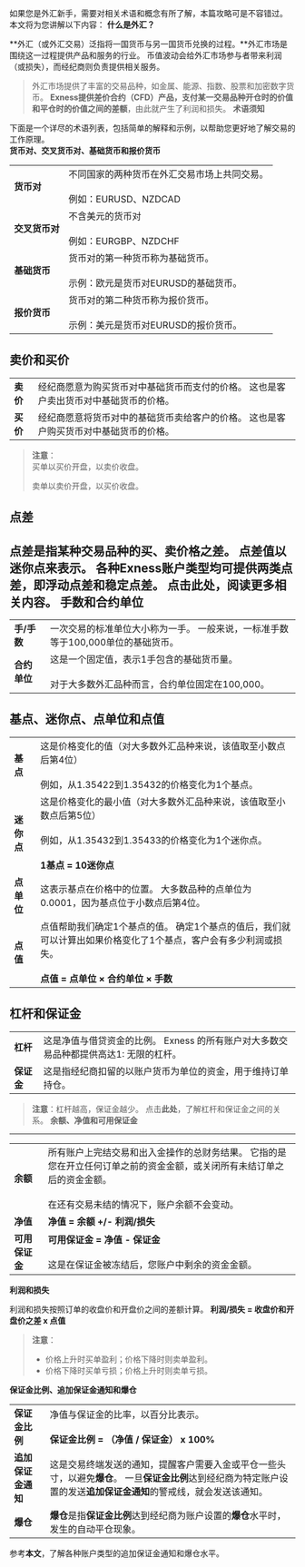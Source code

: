 
如果您是外汇新手，需要对相关术语和概念有所了解，本篇攻略可是不容错过。 本文将为您讲解以下内容：
**什么是外汇？**
 
**外汇（或外汇交易）泛指将一国货币与另一国货币兑换的过程。**外汇市场是围绕这一过程提供产品和服务的行业。
币值波动会给外汇市场参与者带来利润（或损失），而经纪商则负责提供相关服务。
> 外汇市场提供了丰富的交易品种，如金属、能源、指数、股票和加密数字货币。 **Exness提供差价合约（CFD）产品，支付某一交易品种开仓时的价值和平仓时的价值之间的差额**，由此就产生了利润和损失。
**术语须知**
 
下面是一个详尽的术语列表，包括简单的解释和示例，以帮助您更好地了解交易的工作原理。  
**货币对、交叉货币对、基础货币和报价货币**
 
|         |                                                |
|---------|------------------------------------------------|
| **货币对** |不同国家的两种货币在外汇交易市场上共同交易。<br/><br/>例如：EURUSD、NZDCAD|
|**交叉货币对**|       不含美元的货币对<br/><br/>例如：EURGBP、NZDCHF       |
|**基础货币** |货币对的第一种货币称为基础货币。<br/><br/>示例：欧元是货币对EURUSD的基础货币。 |
|**报价货币** |货币对的第二种货币称为报价货币。<br/><br/>示例：美元是货币对EURUSD的报价货币。 |
**卖价和买价**
----------
|      |                                           |
|------|-------------------------------------------|
|**卖价**|经纪商愿意为购买货币对中基础货币而支付的价格。 这也是客户卖出货币对中基础货币的价格。|
|**买价**|经纪商愿意将货币对中的基础货币卖给客户的价格。 这也是客户购买货币对中基础货币的价格。|
> **注意**：  
> 买单以买价开盘，以卖价收盘。  
>
>
> 卖单以卖价开盘，以买价收盘。
>
>
**点差**
----------
点差是指某种交易品种的买、卖价格之差。 点差值以迷你点来表示。 各种Exness**账户类型**均可提供两类点差，即浮动点差和稳定点差。
点击**此处**，阅读更多相关内容。
**手数和合约单位**
----------
|        |                                                           |
|--------|-----------------------------------------------------------|
|**手/手数**|       一次交易的标准单位大小称为一手。 一般来说，一标准手数等于100,000单位的基础货币。        |
|**合约单位**|这是一个固定值，表示1手包含的基础货币量。 <br/><br/>对于大多数外汇品种而言，合约单位固定在100,000。|
**基点、迷你点、点单位和点值**
----------
|       |                                                                                                    |
|-------|----------------------------------------------------------------------------------------------------|
|**基点** |              这是价格变化的值（对大多数外汇品种来说，该值取至小数点后第4位）<br/><br/>例如，从1.35422到1.35432的价格变化为1个基点。              |
|**迷你点**|这是价格变化的最小值（对大多数外汇品种来说，该值取至小数点后第5位）<br/><br/>例如，从1.35432到1.35433的价格变化为1个迷你点。<br/><br/>**1基点 = 10迷你点**|
|**点单位**|                           这表示基点在价格中的位置。 大多数品种的点单位为0.0001，因为基点位于小数点后第4位。                            |
|**点值** |    点值帮助我们确定1个基点的值。 确定1个基点的值后，我们就可以计算出如果价格变化了1个基点，客户会有多少利润或损失。<br/><br/>**点值 = 点单位 × 合约单位 × 手数**    |
**杠杆和保证金**
----------
|       |                                                |
|-------|------------------------------------------------|
|**杠杆** |这是净值与借贷资金的比例。 Exness 的所有账户对大多数交易品种都提供高达1: 无限的杠杆。|
|**保证金**|         这是指经纪商扣留的以账户货币为单位的资金，用于维持订单持仓。         |
> **注意**：杠杆越高，保证金越少。
点击**此处**，了解杠杆和保证金之间的关系。
**余额、净值和可用保证金**
----------
|         |                                                                                           |
|---------|-------------------------------------------------------------------------------------------|
| **余额**  |所有账户上完结交易和出入金操作的总财务结果。 它指的是您在开立任何订单之前的资金金额，或关闭所有未结订单之后的资金金额。<br/><br/>在还有交易未结的情况下，账户余额不会变动。|
| **净值**  |                                   **净值 = 余额 +/- 利润/损失**                                   |
|**可用保证金**|                   **可用保证金 = 净值 - 保证金**<br/><br/>这是在保证金被冻结后，您账户中剩余的资金金额。                   |
**利润和损失**
 
利润和损失按照订单的收盘价和开盘价之间的差额计算。
**利润/损失 = 收盘价和开盘价之差 x 点值**
> **注意**：  
>
> * 价格上升时买单盈利；价格下降时则卖单盈利。
> * 价格下降时买单亏损；价格上升时则卖单亏损。
>
>
**保证金比例、追加保证金通知和爆仓**
 
|           |                                                                                         |
|-----------|-----------------------------------------------------------------------------------------|
| **保证金比例** |                净值与保证金的比率，以百分比表示。<br/><br/>**保证金比例 = （净值 / 保证金） x 100%**                 |
|**追加保证金通知**|这是交易终端发送的通知，提醒客户需要入金或平仓一些头寸，以避免**爆仓**。 一旦**保证金比例**达到经纪商为特定账户设置的发送**追加保证金通知**的警戒线，就会发送该通知。|
|  **爆仓**   |                    **爆仓**是指**保证金比例**达到经纪商为账户设置的**爆仓**水平时，发生的自动平仓现象。                     |
参考**本文**，了解各种账户类型的追加保证金通知和爆仓水平。